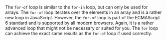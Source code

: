 The `for-of` loop is similar to the `for-in` loop, but can only be used for arrays. The `for-of` loop iterates over the elements in an array and is a rather new loop in JavaScript. However, the `for-of` loop is part of the ECMAScript 6 standard and is supported by all modern browsers. Again, it is a rather advanced loop that might not be necessary or suited for you. The `for` loop can achieve the exact same results as the `for-of` loop if used correctly.